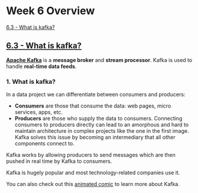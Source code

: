 # Week 6 Overview

[6.3 - What is kafka?](#63---what-is-kafka)<br />

## [6.3 - What is kafka?](https://www.youtube.com/watch?v=zPLZUDPi4AY&list=PL3MmuxUbc_hJed7dXYoJw8DoCuVHhGEQb&index=60)

[**Apache Kafka**](https://kafka.apache.org/) is a **message broker** and **stream processor**. Kafka is used to handle **real-time data feeds**.
### **1. What is kafka?**
In a data project we can differentiate between consumers and producers:

* **Consumers** are those that consume the data: web pages, micro services, apps, etc.
* **Producers** are those who supply the data to consumers.
Connecting consumers to producers directly can lead to an amorphous and hard to maintain architecture in complex projects like the one in the first image. Kafka solves this issue by becoming an intermediary that all other components connect to.

Kafka works by allowing producers to send messages which are then pushed in real time by Kafka to consumers.

Kafka is hugely popular and most technology-related companies use it.

You can also check out this [animated comic](https://www.gentlydownthe.stream/) to learn more about Kafka.



